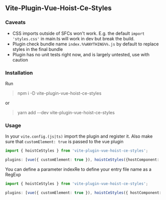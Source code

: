## Vite-Plugin-Vue-Hoist-Ce-Styles


### Caveats

- CSS imports outside of SFCs won't work. E.g. the default `import 'styles.css'` in main.ts will work in dev but break the build.
- Plugin check bundle name `index.%%ANYTHING%%.js` by default to replace styles in the final bundle
- Plugin has no unit tests right now, and is largely untested, use with caution

### Installation

Run

> npm i -D vite-plugin-vue-hoist-ce-styles  

or  

> yarn add --dev vite-plugin-vue-hoist-ce-styles

### Usage

In your `vite.config.(js|ts)` import the plugin and register it.
Also make sure that `customElement: true` is passed to the vue plugin

```typescript
import { hoistCeStyles } from 'vite-plugin-vue-hoist-ce-styles';

plugins: [vue({ customElement: true }), hoistCeStyles({hostComponent: 'App.vue'})],
```

You can define a parameter indexRe to define your entry file name as a RegExp

```typescript
import { hoistCeStyles } from 'vite-plugin-vue-hoist-ce-styles';

plugins: [vue({ customElement: true }), hoistCeStyles({ hostComponent: 'App.vue', indexRe: /entry-file.js/ })],
```


